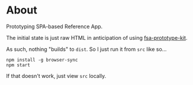 # About

Prototyping SPA-based Reference App.

The initial state is just raw HTML in anticipation of using [fsa-prototype-kit](https://github.com/USDA-FSA/fsa-prototype-kit/).

As such, nothing "builds" to `dist`. So I just run it from `src` like so...

```
npm install -g browser-sync
npm start
```

If that doesn't work, just view `src` locally.
